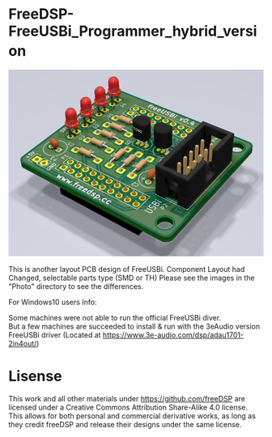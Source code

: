 # FreeDSP-FreeUSBi_Programmer_hybrid_version　　

![Photo](https://raw.githubusercontent.com/CyberPit/FreeDSP-FreeUSBi_Programmer_hybrid_version/master/Photo/FreeUSBi_3D.png)  

This is another layout PCB design of FreeUSBi.
Component Layout had Changed, selectable parts type (SMD or TH)
Please see the images in the "Photo" directory to see the differences.

For Windows10 users Info:

Some machines were not able to run the official FreeUSBi diver.  
But a few machines are succeeded to install & run with the 3eAudio version FreeUSBi driver (Located at https://www.3e-audio.com/dsp/adau1701-2in4out/)

# Lisense
This work and all other materials under https://github.com/freeDSP are licensed under a Creative Commons Attribution Share-Alike 4.0 license. This allows for both personal and commercial derivative works, as long as they credit freeDSP and release their designs under the same license.
